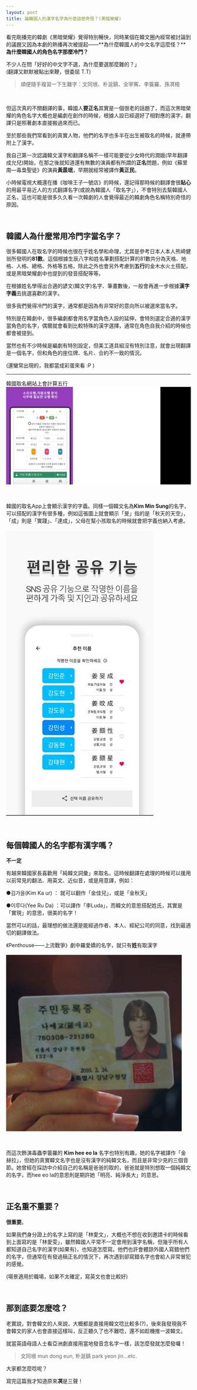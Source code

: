 ```yaml
---
layout: post
title: 論韓國人的漢字名字為什麼這麼奇怪？(黑暗榮耀)
---
```


看完剛播完的韓劇《黑暗榮耀》覺得特別暢快，同時某個在韓文圈內經常被討論到的議題又因為本劇的熱播再次被提起——**為什麼韓國人的中文名字這麼怪？****為什麼韓國人的角色名字那麼冷門？**

不少人在問「好好的中文字不選，為什麼要選那麼難的？」<br/>(翻譯又默默被點出來鞭，很委屈 T.T)

> 順便隨手複習一下生難字：文同垠、朴涎鎮、全宰寯、李簑羅、孫凕梧


<br/>

但這次真的不關翻譯的事，韓國人**要正名**其實是一個很老的話題了，而這次黑暗榮耀的角色名字大概也是編劇在創作的時候，根據人設已經選好了相對應的漢字，翻譯只是照著劇本直接搬過來而已。

至於那些我們常看到的真實人物，他們的名字也多半在出生被取名的時候，就連帶附上了漢字。

我自己第一次認識韓文漢字和翻譯名稱不一樣可能要從少女時代的潤娥(早年翻譯成允兒)開始，在那之後就知道還有無數的演員都有所謂的**正名**問題，例如《蘇里南—毒梟聖徒》的演員**黃晸珉**，早期就經常被譯作**黃正民**。

小時候電視大概還在播《咖啡王子一號店》的時候，還記得那時候的翻譯會很**貼心**的用最平易近人的方式翻譯名字(或說為韓國人「取名字」），不會特別去幫韓國人正名，這也可能是很多久久看一次韓劇的人會覺得最近的韓劇角色名稱特別奇怪的原因。


<br/>

## 韓國人為什麼常用冷門字當名字？

很多韓國人在取名字的時候也很在乎姓名學和命理，尤其是參考日本人本人熊崎健翁所發明的**81數**。這個根據生辰八字和姓名筆劃搭配計算的81數共分為天格、地格、人格、總格、外格等五格，除此之外也會另外考慮到**五行**的金木水火土搭配，或是黑暗榮耀劇中也提到的發音搭配等等。

在根據姓名學得出合適的諺文(韓文字)名字、筆畫數後，一般會再進一步根據**漢字字義**去挑選喜歡的漢字。

很多我們覺得冷門的漢字，通常都是因為有非常好的意向所以被選來當名字。

特別是在韓劇中，很多編劇都會用名字當角色人設的延伸，會特別選定合適的漢字當角色的名字，偶爾就會看到比較特殊的漢字選擇，通常在角色自我介紹的時候也都會被提到。

當然也有不少時候是編劇有特別設定，但美工道具組沒有特別注意，就會出現翻譯是一個名字，但和角色的座位牌、名片、合約不一致的情況。

(還蠻常出現的，我都當成彩蛋來看 :P )


---

韓國取名網站上會計算五行<br/>
![](/assets/img/Korea_2022/KR-Kanji.jpg)<br/>

<br/>

韓國的取名App上會顯示漢字的字義。同樣一個韓文名為**Kim Min Sung**的名字，可以搭配的漢字有很多種，例如這張圖上就會顯示「旻」指的是「秋天的天空」，「成」則是「實踐」、「達成」，父母在幫小孩取名的時候就會把字義也納入考慮。<br/><br/>
![](/assets/img/Korea_2022/KRname2.jpg)<br/>



<br/>

## 每個韓國人的名字都有漢字嗎？

**不一定**

有越來韓國家長喜歡用「純韓文詞彙」來取名，這時候翻譯在處理的時候可以援用以前常見的翻法、用英文、近似音，或是用意譯，例如：

●김가을(Kim Ka ur) ： 就可以翻作「金佳兒」，或是「金秋天」

●이루다(Yee Ru Da) ：可以譯作「李Luda」，而韓文的意思搭配姓氏，其實是「實現」的意思，很美的名字！

當然可以的話，最理想的做法還是能經過作者、本人、經紀公司的同意，找到最適切的翻譯做法。

《Penthouse——上流戰爭》劇中羅愛嬌的名字，就只有**姓**有取漢字<br/><br/>
![](/assets/img/Korea_2022/naaegyo.jpeg)<br/>

<br/>

而這次飾演毒蟲李簑羅的 **Kim hee eo la** 名字也特別有趣，她的名字被譯作「金赫拉」，但她的真實韓文名字也是沒有漢字的純韓文名，而且是非常少見的三個音節。她曾經在採訪中介紹自己的名稱是爸爸的取的，爸爸就是特別想取一個純韓文的名字，而hee eo la的意思則是期許她「明亮、純淨長大」的意思。


<br/>

## 正名重不重要？

**很重要**。

如果我們身分證上的名字上寫的是「林愛文」，大概也不想在收到邀請卡的時候看到上面寫的是「林愛雯」，雖然韓國人平常不一定會用到漢字名稱，但幾乎所有人都知道自己名字的漢字(如果有)，也知道怎麼寫。他們也許會體諒外國人寫錯他們的名字，但通常在有發過稿正名的情況下，再次遇到卻寫錯名字也會給人非常冒犯的感覺。

(場景適用於職場，如果不太確定，寫英文也會比較好)

<br/>

## 那到底要怎麼唸？

老實說，對會韓文的人來說，大概都是直接用韓文唸比較多(?)，後來我發現我不會韓文的家人也會直接這樣叫，反正聽久了也不難唸，還不如趁機推一波韓文。

就當英語母語人士看亞洲劇直接用當地發音念名字一樣，該怎麼發就怎麼發囉！

>文同垠 mun dong eun, 朴涎鎮 park yeon jin...etc.

大家都怎麼唸呢？


寫完這篇我才知道原來**凕**是三聲！

